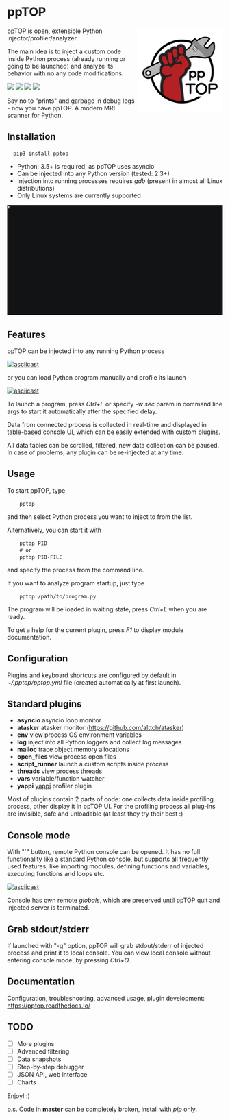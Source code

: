 # ppTOP

<img src="https://github.com/alttch/pptop/blob/master/doc/images/pptop.png?raw=true" align="right" width="200" /> ppTOP is open, extensible Python injector/profiler/analyzer.

The main idea is to inject a custom code inside Python process (already running
or going to be launched) and analyze its behavior with no any code
modifications.

<img src="https://img.shields.io/pypi/v/pptop.svg" /> <img src="https://img.shields.io/badge/license-MIT-green" /> <img src="https://img.shields.io/badge/python-3.5%20%7C%203.6%20%7C%203.7-blue.svg" /> <img src="https://img.shields.io/badge/-beta-orange.svg" />

Say no to "prints" and garbage in debug logs - now you have ppTOP. A modern MRI
scanner for Python.

## Installation

```
  pip3 install pptop
```

* Python: 3.5+ is required, as ppTOP uses asyncio
* Can be injected into any Python version (tested: 2.3+)
* Injection into running processes requires *gdb* (present in almost
  all Linux distributions)
* Only Linux systems are currently supported

<img src="https://github.com/alttch/pptop/blob/master/doc/video/pptop.gif?raw=true" width="750" />

## Features

ppTOP can be injected into any running Python process

[![asciicast](https://asciinema.org/a/265309)](https://asciinema.org/a/265309)

or you can load Python program manually and profile its launch

[![asciicast](https://asciinema.org/a/265310)](https://asciinema.org/a/265310)

To launch a program, press *Ctrl+L* or specify *-w sec* param in command line
args to start it automatically after the specified delay.

Data from connected process is collected in real-time and displayed in
table-based console UI, which can be easily extended with custom plugins.

All data tables can be scrolled, filtered, new data collection can be paused.
In case of problems, any plugin can be re-injected at any time.

## Usage

To start ppTOP, type

```shell
    pptop
```

and then select Python process you want to inject to from the list.

Alternatively, you can start it with

```shell
    pptop PID
    # or
    pptop PID-FILE
```

and specify the process from the command line.

If you want to analyze program startup, just type

```shell
    pptop /path/to/program.py
```

The program will be loaded in waiting state, press *Ctrl+L* when you are ready.

To get a help for the current plugin, press *F1* to display module
documentation.

## Configuration

Plugins and keyboard shortcuts are configured by default in
*~/.pptop/pptop.yml* file (created automatically at first launch).

## Standard plugins

* **asyncio** asyncio loop monitor
* **atasker** atasker monitor (https://github.com/alttch/atasker)
* **env** view process OS environment variables
* **log** inject into all Python loggers and collect log messages
* **malloc** trace object memory allocations
* **open_files** view process open files
* **script_runner** launch a custom scripts inside process
* **threads** view process threads
* **vars** variable/function watcher
* **yappi** [yappi](https://github.com/sumerc/yappi) profiler plugin

Most of plugins contain 2 parts of code: one collects data inside profiling
process, other display it in ppTOP UI. For the profiling process all plug-ins
are invisible, safe and unloadable (at least they try their best :)

## Console mode

With "`" button, remote Python console can be opened. It has no full
functionality like a standard Python console, but supports all frequently used
features, like importing modules, defining functions and variables,
executing functions and loops etc.

[![asciicast](https://asciinema.org/a/265307)](https://asciinema.org/a/265307)

Console has own remote *globals*, which are preserved until ppTOP quit and
injected server is terminated.

## Grab stdout/stderr

If launched with "-g" option, ppTOP will grab stdout/stderr of injected process
and print it to local console. You can view local console without entering
console mode, by pressing *Ctrl+O*.

## Documentation

Configuration, troubleshooting, advanced usage, plugin development:
https://pptop.readthedocs.io/

## TODO

* [ ] More plugins
* [ ] Advanced filtering
* [ ] Data snapshots
* [ ] Step-by-step debugger
* [ ] JSON API, web interface
* [ ] Charts

Enjoy! :)

p.s. Code in **master** can be completely broken, install with *pip* only.
